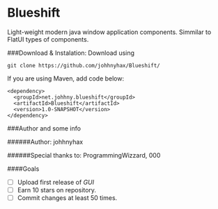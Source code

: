 # Blueshift

Light-weight modern java window application components. Simmilar to FlatUI types of components.

###Download & Instalation:
Download using
```
git clone https://github.com/johhnyhax/Blueshift/
```
If you are using Maven, add code below:
```
<dependency>
  <groupId>net.johhny.blueshift</groupId>
  <artifactId>Blueshift</artifactId>
  <version>1.0-SNAPSHOT</version>
</dependency>
```

###Author and some info

######Author:
johhnyhax

######Special thanks to:
ProgrammingWizzard,
000

####Goals
- [ ] Upload first release of *GUI*
- [ ] Earn 10 stars on repository.
- [ ] Commit changes at least 50 times.
